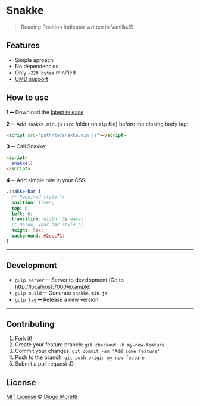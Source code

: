 # Snakke
>  Reading Position Indicator written in VanillaJS

## Features

- Simple aproach
- No dependencies
- Only `~220 bytes` minified
- [UMD support](https://github.com/umdjs/umd)

## How to use

**1** :heavy_minus_sign: Download the [latest release](https://github.com/diogomoretti/snakke/releases)

**2** :heavy_minus_sign: Add `snakke.min.js` (`src` folder on `zip` file) before the closing body tag:

```html
<script src="path/to/snakke.min.js"></script>
```

**3** :heavy_minus_sign: Call Snakke:

```html
<script>
  snakke()
</script>
```

**4** :heavy_minus_sign: Add simple rule in your CSS:

```css
.snakke-bar {
  /* Required style */
  position: fixed;
  top: 0;
  left: 0;
  transition: width .3s ease;
  /* Below, your bar style */
  height: 5px;
  background: #2ecc71;
}
```

<hr>

## Development

- `gulp server` :heavy_minus_sign: Server to development (Go to [http://localhost:7000/example](http://localhost:7000))
- `gulp build` :heavy_minus_sign: Generate `snakke.min.js`
- `gulp tag` :heavy_minus_sign: Release a new version

<hr>

## Contributing

1. Fork it!
2. Create your feature branch: `git checkout -b my-new-feature`
3. Commit your changes: `git commit -am 'Add some feature'`
4. Push to the branch: `git push origin my-new-feature`
5. Submit a pull request :D

## License
[MIT License](https://github.com/diogomoretti/MITLicense) :copyright: [Diogo Moretti](https://github.com/diogomoretti)
